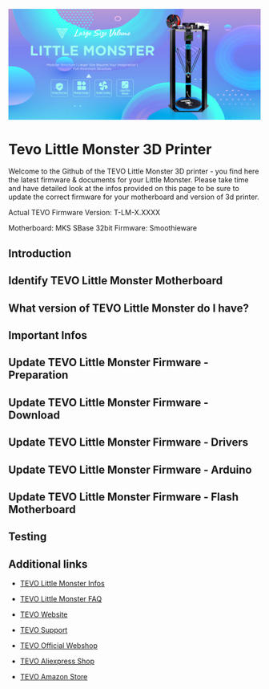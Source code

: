 ![tevo3d](img/tevo-3dprinter-little-monster-01.jpg)
# Tevo Little Monster 3D Printer

Welcome to the Github of the TEVO Little Monster 3D printer - you find here the latest firmware & documents for your Little Monster. Please take time and have detailed look at the infos provided on this page to be sure to update the correct firmware for your motherboard and version of 3d printer.

Actual TEVO Firmware Version: T-LM-X.XXXX

Motherboard: MKS SBase 32bit
Firmware: Smoothieware


## Introduction 


## Identify TEVO Little Monster Motherboard 


## What version of TEVO Little Monster do I have? 


## Important Infos


## Update TEVO Little Monster Firmware - Preparation


## Update TEVO Little Monster Firmware - Download


## Update TEVO Little Monster Firmware - Drivers


## Update TEVO Little Monster Firmware - Arduino


## Update TEVO Little Monster Firmware - Flash Motherboard


## Testing


## Additional links

- [TEVO Little Monster Infos](https://www.tevo.cn/products/3d-printers/tevo-little-monster/ "TEVO Little Monster Infos")
- [TEVO Little Monster FAQ](https://help.tevo.cn/faq-categories/tevo-little-monster/ "TEVO Little Monster FAQ")

- [TEVO Website](https://www.tevo.cn/ "Visit TEVO Website")
- [TEVO Support](https://help.tevo.cn/ "Visit TEVO Support Suite")

- [TEVO Official Webshop](https://tevo3dprinterstore.com "Visit TEVO Official Webshop")
- [TEVO Aliexpress Shop](https://tevo.aliexpress.com/store/2010004 "Visit TEVO Aliexpress Shop")
- [TEVO Amazon Store](https://www.amazon.com/stores/node/9447801011 " Visit TEVO Amazon Store")


